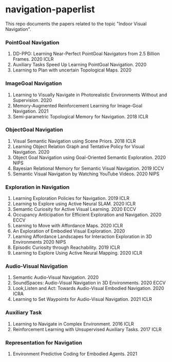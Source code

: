 # navigation-paperlist
This repo documents the papers related to the topic "Indoor Visual Navigation". 

### PointGoal Navigation ###
1. DD-PPO: Learning Near-Perfect PointGoal Navigators from 2.5 Billion Frames. 2020 ICLR
2. Auxiliary Tasks Speed Up Learning PointGoal Navigation. 2020
3. Learning to Plan with uncertain Topological Maps. 2020

### ImageGoal Navigation ###
1. Learning to Visually Navigate in Photorealistic Environments Without and Supervision. 2020
2. Memory-Augmented Reinforcement Learning for Image-Goal Navigation. 2021
3. Semi-parametric Topological Memory for Navigation. 2018 ICLR

### ObjectGoal Navigation ###
1. Visual Semantic Navigation using Scene Priors. 2018 ICLR
2. Learning Object Relation Graph and Tentative Policy for Visual Navigation. 2020
3. Object Goal Navigation using Goal-Oriented Semantic Exploration. 2020 NIPS
4. Bayesian Relational Memory for Semantic Visual Navigation. 2019 ICCV
5. Semantic Visual Navigation by Watching YouTube Videos. 2020 NIPS

### Exploration in Navigation ###
1. Learning Exploration Policies for Navigation. 2019 ICLR
2. Learning to Explore using Active Neural SLAM. 2020 ICLR
3. Semantic Curiosity for Active Visual Learning. 2020 ECCV
4. Occupancy Anticipation for Efficient Exploration and Navigation. 2020 ECCV
5. Learning to Move with Affordance Maps. 2020 ICLR
6. An Exploration of Embodied Visual Exploration. 2020
7. Learning Affordance Landscapes for Interaction Exploration in 3D Environments 2020 NIPS
8. Episodic Curiosity through Reachability. 2019 ICLR
9. Learning to Explore Using Active Neural Mapping. 2020 ICLR

### Audio-Visual Navigation ###
1. Semantic Audio-Visual Navigation. 2020
2. SoundSpaces: Audio-Visual Navigation in 3D Environments. 2020 ECCV
3. Look,Listen and Act: Towards Audio-Visual Embodied Navigation. 2020 ICRA
4. Learning to Set Waypoints for Audio-Visual Navigation. 2021 ICLR

### Auxiliary Task ###
1. Learning to Navigate in Complex Environment. 2016 ICLR
2. Reinforcement Learning with Unsupervised Auxiliary Tasks.  2017 ICLR

### Representation for Navigation ###
1. Environment Predictive Coding for Embodied Agents. 2021
